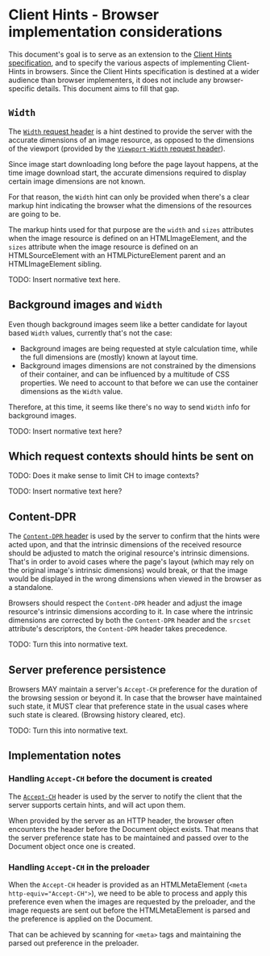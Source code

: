 # Client Hints - Browser implementation considerations

This document's goal is to serve as an extension to the [Client Hints
specification][client-hints], and to specify the various aspects of implementing
Client-Hints in browsers.
Since the Client Hints specification is destined at a wider audience
than browser implementers, it does not include any browser-specific
details. This document aims to fill that gap.

[client-hints]: http://igrigorik.github.io/http-client-hints/

## `Width`
The [`Width` request header][width]
is a hint destined to provide the server with the accurate dimensions of an image resource,
as opposed to the dimensions of the viewport (provided by the [`Viewport-Width` request header][viewport-width]).

Since image start downloading long before the page layout happens, at the time image download start,
the accurate dimensions required to display certain image dimensions are not known.

For that reason, the `Width` hint can only be provided when there's a
clear markup hint indicating the browser what the dimensions of the
resources are going to be.

The markup hints used for that purpose are the `width` and `sizes`
attributes when the image resource is defined on an HTMLImageElement,
and the `sizes` attribute when the image resource is defined on an
HTMLSourceElement with an HTMLPictureElement parent and an
HTMLImageElement sibling.

[width]: http://igrigorik.github.io/http-client-hints/#the-width-client-hint
[viewport-width]: http://igrigorik.github.io/http-client-hints/#the-viewport-width-client-hint

TODO: Insert normative text here.

## Background images and `Width`

Even though background images seem like a better candidate for layout
based `Width` values, currently that's not the case:

* Background images are being requested at style calculation time, while
  the full dimensions are (mostly) known at layout time.
* Background images dimensions are not constrained by the dimensions of
  their container, and can be influenced by a multitude of CSS
properties. We need to account to that before we can use the container
dimensions as the `Width` value.

Therefore, at this time, it seems like there's no way to send `Width`
info for background images.

TODO: Insert normative text here?

## Which request contexts should hints be sent on
TODO: Does it make sense to limit CH to image contexts?

TODO: Insert normative text here?

## Content-DPR

The [`Content-DPR` header][content-dpr] is used by the server to confirm
that the hints were acted upon, and that the intrinsic dimensions of the
received resource should be adjusted to match the original resource's
intrinsic dimensions. That's in order to avoid cases where the page's
layout (which may rely on the original image's intrinsic dimensions)
would break, or that the image would be displayed in the wrong
dimensions when viewed in the browser as a standalone.

Browsers should respect the `Content-DPR` header and adjust the image
resource's intrinsic dimensions according to it.
In case where the intrinsic dimensions are corrected by both the
`Content-DPR` header and the `srcset` attribute's descriptors, the
`Content-DPR` header takes precedence.

TODO: Turn this into normative text.

[content-dpr]: http://igrigorik.github.io/http-client-hints/#confirming-selected-dpr 

## Server preference persistence
Browsers MAY maintain a server's `Accept-CH` preference for the duration
of the browsing session or beyond it.
In case that the browser have maintained such state, it MUST clear that
preference state in the usual cases where such state is cleared.
(Browsing history cleared, etc).

TODO: Turn this into normative text.

## Implementation notes

### Handling `Accept-CH` before the document is created
The [`Accept-CH`][accept-ch] header is used by the server to notify the
client that the server supports certain hints, and will act upon them.

When provided by the server as an HTTP header, the browser often
encounters the header before the Document object exists. That means that
the server preference state has to be maintained and passed over to the
Document object once one is created.

[accept-ch]: http://igrigorik.github.io/http-client-hints/#advertising-support-for-client-hints

### Handling `Accept-CH` in the preloader

When the `Accept-CH` header is provided as an HTMLMetaElement (`<meta
http-equiv="Accept-CH">`), we need to be able to process and apply this
preference even when the images are requested by the preloader, and the
image requests are sent out before the HTMLMetaElement is parsed and the
preference is applied on the Document.

That can be achieved by scanning for `<meta>` tags and maintaining the
parsed out preference in the preloader.

